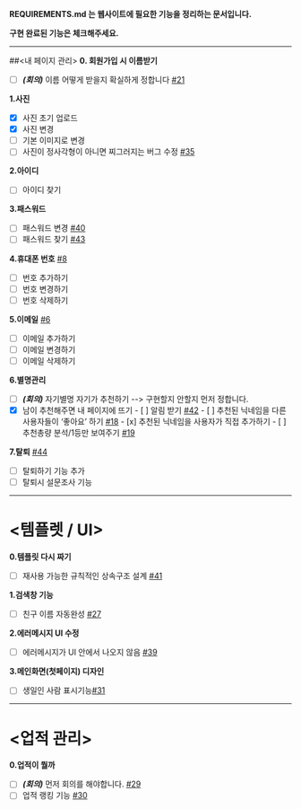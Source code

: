 **REQUIREMENTS.md 는 웹사이트에 필요한 기능을 정리하는 문서입니다.**

**구현 완료된 기능은 체크해주세요.**

-----

##<내 페이지 관리>
**0. 회원가입 시 이름받기**
- [ ] **_(회의)_** 이름 어떻게 받을지 확실하게 정합니다 [#21](https://github.com/minhoryang/AwesomeTitle/issues/21) 

**1.사진**
- [x]  사진 초기 업로드
- [x] 사진 변경
- [ ] 기본 이미지로 변경
- [ ] 사진이 정사각형이 아니면 찌그러지는 버그 수정 [#35](https://github.com/minhoryang/AwesomeTitle/issues/35)

**2.아이디**
- [ ] 아이디 찾기

**3.패스워드**
- [ ] 패스워드 변경 [#40](https://github.com/minhoryang/AwesomeTitle/issues/40)
- [ ] 패스워드 찾기 [#43](https://github.com/minhoryang/AwesomeTitle/issues/43)

**4.휴대폰 번호**  [#8](https://github.com/minhoryang/AwesomeTitle/issues/8)
- [ ] 번호 추가하기
- [ ] 번호 변경하기
- [ ] 번호 삭제하기

**5.이메일** [#6](https://github.com/minhoryang/AwesomeTitle/issues/6)
- [ ] 이메일 추가하기
- [ ] 이메일 변경하기
- [ ] 이메일 삭제하기

**6.별명관리**
- [ ] **_(회의)_** 자기별명 자기가 추천하기 --> 구현할지 안할지 먼저 정합니다.
- [x] 남이 추천해주면 내 페이지에 뜨기
      - [ ] 알림 받기 [#42](https://github.com/minhoryang/AwesomeTitle/issues/42)
      - [ ] 추천된 닉네임을 다른 사용자들이 ‘좋아요’ 하기 [#18](https://github.com/minhoryang/AwesomeTitle/issues/18) 
      - [x] 추천된 닉네임을 사용자가 직접 추가하기
      - [ ] 추천총량 분석/1등만 보여주기 [#19](https://github.com/minhoryang/AwesomeTitle/issues/19)

**7.탈퇴** [#44](https://github.com/minhoryang/AwesomeTitle/issues/44)
- [ ] 탈퇴하기 기능 추가
- [ ] 탈퇴시 설문조사 기능

------

# <템플렛 / UI>
**0.템플릿 다시 짜기**
- [ ] 재사용 가능한 규칙적인 상속구조 설계 [#41](https://github.com/minhoryang/AwesomeTitle/issues/41)

**1.검색창 기능**
- [ ] 친구 이름 자동완성 [#27](https://github.com/minhoryang/AwesomeTitle/issues/27)

**2.에러메시지 UI 수정**
- [ ] 에러메시지가 UI 안에서 나오지 않음 [#39](https://github.com/minhoryang/AwesomeTitle/issues/39)

**3.메인화면(첫페이지) 디자인**
- [ ] 생일인 사람 표시기능[#31](https://github.com/minhoryang/AwesomeTitle/issues/31)

------

# <업적 관리>
**0.업적이 뭘까**
- [ ] **_(회의)_** 먼저 회의를 해야합니다. [#29](https://github.com/minhoryang/AwesomeTitle/issues/29)
- [ ] 업적 랭킹 기능 [#30](https://github.com/minhoryang/AwesomeTitle/issues/30)
